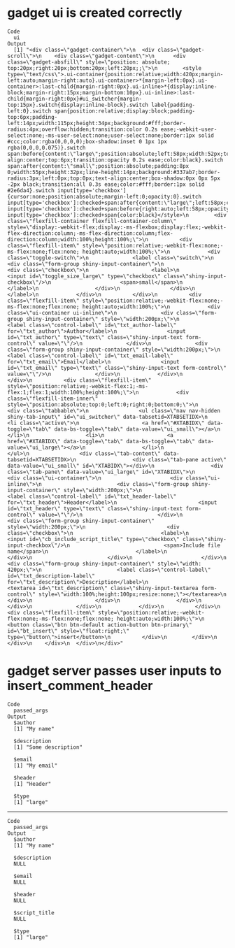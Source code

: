# gadget ui is created correctly

    Code
      ui
    Output
      [1] "<div class=\"gadget-container\">\n  <div class=\"gadget-scroll\">\n    <div class=\"gadget-content\">\n      <div class=\"gadget-absfill\" style=\"position: absolute; top:20px;right:20px;bottom:20px;left:20px;;\">\n        <style type=\"text/css\">.ui-container{position:relative;width:420px;margin-left:auto;margin-right:auto}.ui-container>*{margin-left:0px}.ui-container>:last-child{margin-right:0px}.ui-inline>*{display:inline-block;margin-right:15px;margin-bottom:10px}.ui-inline>:last-child{margin-right:0px}#ui_switcher{margin-top:15px}.switch{display:inline-block}.switch label{padding-left:0}.switch span{position:relative;display:block;padding-top:6px;padding-left:14px;width:115px;height:34px;background:#fff;border-radius:4px;overflow:hidden;transition:color 0.2s ease;-webkit-user-select:none;-ms-user-select:none;user-select:none;border:1px solid #ccc;color:rgba(0,0,0,0);box-shadow:inset 0 1px 1px rgba(0,0,0,0.075)}.switch span:before{content:\"large\";position:absolute;left:58px;width:52px;text-align:center;top:6px;transition:opacity 0.2s ease;color:black}.switch span:after{content:\"small\";position:absolute;padding:8px 0;width:55px;height:32px;line-height:14px;background:#337ab7;border-radius:3px;left:0px;top:0px;text-align:center;box-shadow:0px 0px 5px -2px black;transition:all 0.3s ease;color:#fff;border:1px solid #2e6da4}.switch input[type='checkbox']{cursor:none;position:absolute;margin-left:0;opacity:0}.switch input[type='checkbox']:checked+span:after{content:\"large\";left:58px;color:#fff;width:55px}.switch input[type='checkbox']:checked+span:before{right:auto;left:58px;opacity:0}.switch input[type='checkbox']:checked+span{color:black}</style>\n        <div class=\"flexfill-container flexfill-container-column\" style=\"display:-webkit-flex;display:-ms-flexbox;display:flex;-webkit-flex-direction:column;-ms-flex-direction:column;flex-direction:column;width:100%;height:100%;\">\n          <div class=\"flexfill-item\" style=\"position:relative;-webkit-flex:none;-ms-flex:none;flex:none; height:auto;width:100%;\">\n            <div class=\"toggle-switch\">\n              <label class=\"switch\">\n                <div class=\"form-group shiny-input-container\">\n                  <div class=\"checkbox\">\n                    <label>\n                      <input id=\"toggle_size_large\" type=\"checkbox\" class=\"shiny-input-checkbox\"/>\n                      <span>small</span>\n                    </label>\n                  </div>\n                </div>\n              </label>\n            </div>\n          </div>\n          <div class=\"flexfill-item\" style=\"position:relative;-webkit-flex:none;-ms-flex:none;flex:none; height:auto;width:100%;\">\n            <div class=\"ui-container ui-inline\">\n              <div class=\"form-group shiny-input-container\" style=\"width:200px;\">\n                <label class=\"control-label\" id=\"txt_author-label\" for=\"txt_author\">Author</label>\n                <input id=\"txt_author\" type=\"text\" class=\"shiny-input-text form-control\" value=\"\"/>\n              </div>\n              <div class=\"form-group shiny-input-container\" style=\"width:200px;\">\n                <label class=\"control-label\" id=\"txt_email-label\" for=\"txt_email\">Email</label>\n                <input id=\"txt_email\" type=\"text\" class=\"shiny-input-text form-control\" value=\"\"/>\n              </div>\n            </div>\n          </div>\n          <div class=\"flexfill-item\" style=\"position:relative;-webkit-flex:1;-ms-flex:1;flex:1;width:100%;height:100%;\">\n            <div class=\"flexfill-item-inner\" style=\"position:absolute;top:0;left:0;right:0;bottom:0;\">\n              <div class=\"tabbable\">\n                <ul class=\"nav nav-hidden shiny-tab-input\" id=\"ui_switcher\" data-tabsetid=XTABSETIDX>\n                  <li class=\"active\">\n                    <a href=\"#XTABIDX\" data-toggle=\"tab\" data-bs-toggle=\"tab\" data-value=\"ui_small\"></a>\n                  </li>\n                  <li>\n                    <a href=\"#XTABIDX\" data-toggle=\"tab\" data-bs-toggle=\"tab\" data-value=\"ui_large\"></a>\n                  </li>\n                </ul>\n                <div class=\"tab-content\" data-tabsetid=XTABSETIDX>\n                  <div class=\"tab-pane active\" data-value=\"ui_small\" id=\"XTABIDX\"></div>\n                  <div class=\"tab-pane\" data-value=\"ui_large\" id=\"XTABIDX\">\n                    <div class=\"ui-container\">\n                      <div class=\"ui-inline\">\n                        <div class=\"form-group shiny-input-container\" style=\"width:200px;\">\n                          <label class=\"control-label\" id=\"txt_header-label\" for=\"txt_header\">Header</label>\n                          <input id=\"txt_header\" type=\"text\" class=\"shiny-input-text form-control\" value=\"\"/>\n                        </div>\n                        <div class=\"form-group shiny-input-container\" style=\"width:200px;\">\n                          <div class=\"checkbox\">\n                            <label>\n                              <input id=\"cb_include_script_title\" type=\"checkbox\" class=\"shiny-input-checkbox\"/>\n                              <span>Include file name</span>\n                            </label>\n                          </div>\n                        </div>\n                      </div>\n                      <div class=\"form-group shiny-input-container\" style=\"width: 420px;\">\n                        <label class=\"control-label\" id=\"txt_description-label\" for=\"txt_description\">Description</label>\n                        <textarea id=\"txt_description\" class=\"shiny-input-textarea form-control\" style=\"width:100%;height:100px;resize:none;\"></textarea>\n                      </div>\n                    </div>\n                  </div>\n                </div>\n              </div>\n            </div>\n          </div>\n          <div class=\"flexfill-item\" style=\"position:relative;-webkit-flex:none;-ms-flex:none;flex:none; height:auto;width:100%;\">\n            <button class=\"btn btn-default action-button btn-primary\" id=\"bt_insert\" style=\"float:right;\" type=\"button\">insert</button>\n          </div>\n        </div>\n      </div>\n    </div>\n  </div>\n</div>"

# gadget server passes user inputs to insert_comment_header

    Code
      passed_args
    Output
      $author
      [1] "My name"
      
      $description
      [1] "Some description"
      
      $email
      [1] "My email"
      
      $header
      [1] "Header"
      
      $type
      [1] "large"
      

---

    Code
      passed_args
    Output
      $author
      [1] "My name"
      
      $description
      NULL
      
      $email
      NULL
      
      $header
      NULL
      
      $script_title
      NULL
      
      $type
      [1] "large"
      


